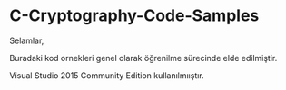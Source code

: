 # C-Cryptography-Code-Samples

Selamlar,

Buradaki kod ornekleri genel olarak öğrenilme sürecinde elde edilmiştir. 

Visual Studio 2015 Community Edition kullanılmııştır.
